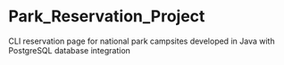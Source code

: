 # Park_Reservation_Project
CLI reservation page for national park campsites developed in Java with PostgreSQL database integration
